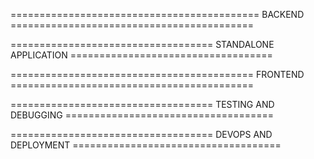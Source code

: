 =========================================== BACKEND ==========================================

=================================== STANDALONE APPLICATION ===================================

========================================== FRONTEND ==========================================

=================================== TESTING AND DEBUGGING ====================================

=================================== DEVOPS AND DEPLOYMENT ====================================